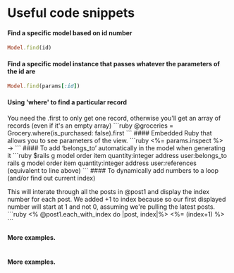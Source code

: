 # Useful code snippets

#### Find a specific model based on id number
```ruby
Model.find(id)
```
#### Find a specific model instance that passes whatever the parameters of the id are
```ruby
Model.find(params[:id])
```
#### Using 'where' to find a particular record 
<p>You need the .first to only get one record, otherwise you'll get an array of records (even if it's an empty array)
```ruby
@groceries = Grocery.where(is_purchased: false).first
```
#### Embedded Ruby that allows you to see parameters of the view.
```ruby
<%= params.inspect %> →   
```
#### To add ‘belongs_to’ automatically in the model when generating it
```ruby
$rails g model order item quantity:integer address user:belongs_to
rails g model order item quantity:integer address user:references (equivalent to line above)
```
#### To dynamically add numbers to a loop (and/or find out current index)
<p>  This will interate through all the posts in @post1 and display the index number for each post. We added +1 to index because so our first displayed number will start at 1 and not 0, assuming we're pulling the latest posts.
```ruby
<% @post1.each_with_index do |post, index|%>
	<%= (index+1) %>
```

#### More examples.
```ruby

```
#### More examples.
```ruby

```
